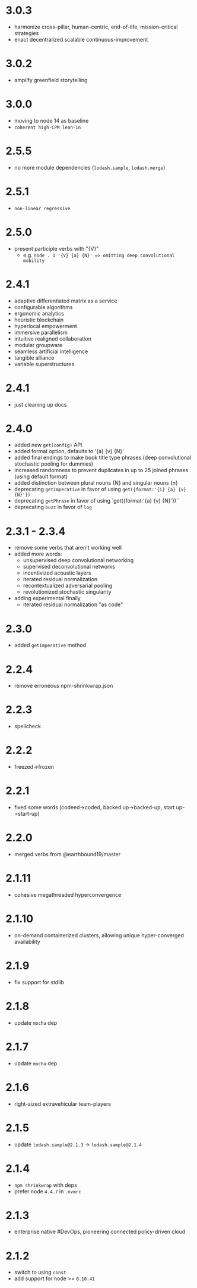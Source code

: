 # 3.0.3

-   harmonize cross-pillar, human-centric, end-of-life, mission-critical strategies
-   enact decentralized scalable continuous-improvement

# 3.0.2

-   amplify greenfield storytelling

# 3.0.0

-   moving to node 14 as baseline
-   `coherent high-CPM lean-in`

# 2.5.5

-   no more module dependencies (`lodash.sample`, `lodash.merge`)

# 2.5.1

-   `non-linear regressive`

# 2.5.0

-   present participle verbs with "{V}"
    -   e.g. `node . 1 '{V} {a} {N}' => omitting deep convolutional mobility`

# 2.4.1

-   adaptive differentiated matrix as a service
-   configurable algorithms
-   ergonomic analytics
-   heuristic blockchain
-   hyperlocal empowerment
-   immersive parallelism
-   intuitive realigned collaboration
-   modular groupware
-   seamless artificial intelligence
-   tangible alliance
-   variable superstructures

# 2.4.1

-   just cleaning up docs

# 2.4.0

-   added new `get(config)` API
-   added format option, defaults to '{a} {v} {N}'
-   added final endings to make book title type phrases (deep convolutional stochastic pooling for dummies)
-   increased randomness to prevent duplicates in up to 25 joined phrases (using default format)
-   added distinction between plural nouns {N} and singular nouns {n}
-   deprecating `getImperative` in favor of using `get({format:'{i} {a} {v} {N}'})`
-   deprecating `getPhrase` in favor of using `get({format:'{a} {v} {N}'})``
-   deprecating `buzz` in favor of `log`

# 2.3.1 - 2.3.4

-   remove some verbs that aren't working well
-   added more words:
    -   unsupervised deep convolutional networking
    -   supervised deconvolutional networks
    -   incentivized acoustic layers
    -   iterated residual normalization
    -   recontextualized adversarial pooling
    -   revolutionized stochastic singularity
-   adding experimental finally
    -   iterated residual normalization "as code"

# 2.3.0

-   added `getImperative` method

# 2.2.4

-   remove erroneous npm-shrinkwrap.json

# 2.2.3

-   spellcheck

# 2.2.2

-   freezed->frozen

# 2.2.1

-   fixed some words (codeed->coded, backed up->backed-up, start up->start-up)

# 2.2.0

-   merged verbs from @earthbound19/master

# 2.1.11

-   cohesive megathreaded hyperconvergence

# 2.1.10

-   on-demand containerized clusters, allowing unique hyper-converged availability

# 2.1.9

-   fix support for stdlib

# 2.1.8

-   update `mocha` dep

# 2.1.7

-   update `mocha` dep

# 2.1.6

-   right-sized extravehicular team-players

# 2.1.5

-   update `lodash.sample@2.1.3` -> `lodash.sample@2.1.4`

# 2.1.4

-   `npm shrinkwrap` with deps
-   prefer node `4.4.7` in `.nvmrc`

# 2.1.3

-   enterprise native #DevOps, pioneering connected policy-driven cloud

# 2.1.2

-   switch to using `const`
-   add support for node >= `0.10.41`
